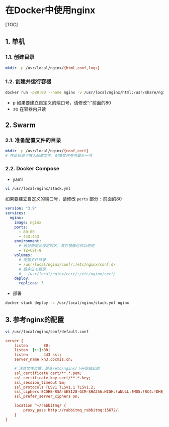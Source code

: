 # 在Docker中使用nginx

[TOC]

## 1. 单机

### 1.1. 创建目录

```sh
mkdir -p /usr/local/nginx/{html,conf,logs}
```

### 1.2. 创建并运行容器

```sh
docker run -p80:80 --name nginx -v /usr/local/nginx/html:/usr/share/nginx/html:ro -v /usr/local/nginx/conf:/etc/nginx/nginx.conf:ro -v /usr/local/nginx/logs:/var/log/nginx -d nginx
```

- p
  如果要建立自定义的端口号，请修改“:”前面的80
- :ro
  在容器内只读

## 2. Swarm

### 2.1. 准备配置文件的目录

```sh
mkdir -p /usr/local/nginx/{conf,cert}
# 在此目录下放入配置文件，配置文件参考最后一节
```

### 2.2. Docker Compose

- yaml

```sh
vi /usr/local/nginx/stack.yml
```

如果要建立自定义的端口号，请修改 `ports` 部分 `:` 前面的80

```yaml
version: "3.9"
services:
  nginx:
    image: nginx
    ports:
      - 80:80
      - 443:443
    environment:
      # 最好使用此设定时区，其它镜像也可以使用
      - TZ=CST-8
    volumes:
      # 配置文件目录
      - /usr/local/nginx/conf/:/etc/nginx/conf.d/
      # 数字证书目录
      # - /usr/local/nginx/cert/:/etc/nginx/cert/
    deploy:
      replicas: 3
```

- 部署

```sh
docker stack deploy -c /usr/local/nginx/stack.yml nginx
```

## 3. 参考nginx的配置

```sh
vi /usr/local/nginx/conf/default.conf
```

```ini
server {
    listen       80;
    listen  [::]:80;
    listen       443 ssl;
    server_name kh3.cocmis.cn;

    # 注意文件位置，是从/etc/nginx/下开始算起的
    ssl_certificate cert/**.*.pem;
    ssl_certificate_key cert/**.*.key;
    ssl_session_timeout 5m;
    ssl_protocols TLSv1 TLSv1.1 TLSv1.2;
    ssl_ciphers ECDHE-RSA-AES128-GCM-SHA256:HIGH:!aNULL:!MD5:!RC4:!DHE;
    ssl_prefer_server_ciphers on;

    location ^~/rabbitmq/ {
        proxy_pass http://rabbitmq_rabbitmq:15672/;
    }
}
```
